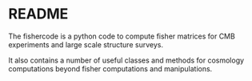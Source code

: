 # README #

The fishercode is a python code to compute fisher matrices for CMB experiments and large scale structure surveys.

It also contains a number of useful classes and methods for cosmology computations beyond fisher computations and manipulations.